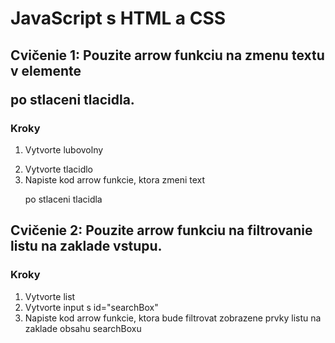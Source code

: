 # JavaScript s HTML a CSS

## Cvičenie 1: Pouzite arrow funkciu na zmenu textu v elemente <p> po stlaceni tlacidla.

### Kroky
1. Vytvorte lubovolny <p>
2. Vytvorte tlacidlo
3. Napiste kod arrow funkcie, ktora zmeni text <p> po stlaceni tlacidla

## Cvičenie 2: Pouzite arrow funkciu na filtrovanie listu na zaklade vstupu.

### Kroky
1. Vytvorte list
2. Vytvorte input s id="searchBox"
3. Napiste kod arrow funkcie, ktora bude filtrovat zobrazene prvky listu na zaklade obsahu searchBoxu